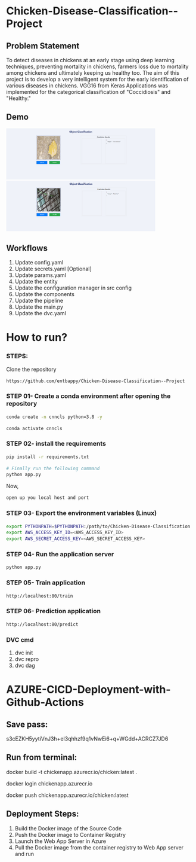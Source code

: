 # Chicken-Disease-Classification--Project

## Problem Statement

To detect diseases in chickens at an early stage using deep learning techniques,
preventing mortality in chickens, farmers loss due to mortality among chickens and ultimately keeping us healthy too.
The aim of this project is
to develop a very intelligent system for the early identification of various diseases in chickens.
VGG16 from Keras Applications was implemented for the categorical classification of "Coccidiosis" and "Healthy." 

## Demo 

<div>
    <img src="images/coccidiosis.png" alt="coccidiosis" width="400"/>
    <img src="images/healthy.png" alt="healthy" width="400"/>
</div>

## Workflows

1. Update config.yaml
2. Update secrets.yaml [Optional]
3. Update params.yaml
4. Update the entity
5. Update the configuration manager in src config
6. Update the components
7. Update the pipeline 
8. Update the main.py
9. Update the dvc.yaml


# How to run?
### STEPS:

Clone the repository

```bash
https://github.com/entbappy/Chicken-Disease-Classification--Project
```
### STEP 01- Create a conda environment after opening the repository

```bash
conda create -n cnncls python=3.8 -y
```

```bash
conda activate cnncls
```

### STEP 02- install the requirements
```bash
pip install -r requirements.txt
```


```bash
# Finally run the following command
python app.py
```

Now,
```bash
open up you local host and port
```

### STEP 03- Export the environment variables (Linux)

```bash
export PYTHONPATH=$PYTHONPATH:/path/to/Chicken-Disease-Classification
export AWS_ACCESS_KEY_ID=<AWS_ACCESS_KEY_ID>
export AWS_SECRET_ACCESS_KEY=<AWS_SECRET_ACCESS_KEY>
```

### STEP 04- Run the application server

```bash
python app.py
```

### STEP 05- Train application

```bash
http://localhost:80/train
```

### STEP 06- Prediction application

```bash
http://localhost:80/predict
```

### DVC cmd

1. dvc init
2. dvc repro
3. dvc dag


# AZURE-CICD-Deployment-with-Github-Actions

## Save pass:

s3cEZKH5yytiVnJ3h+eI3qhhzf9q1vNwEi6+q+WGdd+ACRCZ7JD6


## Run from terminal:

docker build -t chickenapp.azurecr.io/chicken:latest .

docker login chickenapp.azurecr.io

docker push chickenapp.azurecr.io/chicken:latest


## Deployment Steps:

1. Build the Docker image of the Source Code
2. Push the Docker image to Container Registry
3. Launch the Web App Server in Azure 
4. Pull the Docker image from the container registry to Web App server and run 
